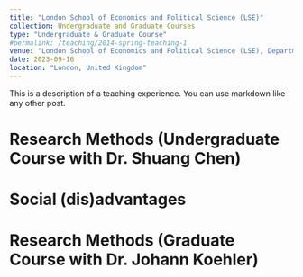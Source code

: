 ```yaml
---
title: "London School of Economics and Political Science (LSE)"
collection: Undergraduate and Graduate Courses
type: "Undergraduate & Graduate Course"
#permalink: /teaching/2014-spring-teaching-1
venue: "London School of Economics and Political Science (LSE), Department of Social Policy"
date: 2023-09-16
location: "London, United Kingdom"
---
```


This is a description of a teaching experience. You can use markdown like any other post.

Research Methods (Undergraduate Course with Dr. Shuang Chen)
======

Social (dis)advantages
======

Research Methods (Graduate Course with Dr. Johann Koehler)
======

